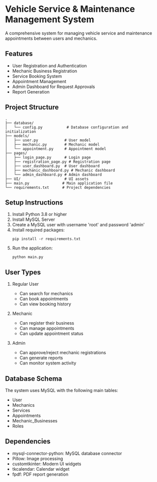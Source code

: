 # Vehicle Service & Maintenance Management System

A comprehensive system for managing vehicle service and maintenance appointments between users and mechanics.

## Features

- User Registration and Authentication
- Mechanic Business Registration
- Service Booking System
- Appointment Management
- Admin Dashboard for Request Approvals
- Report Generation

## Project Structure

```
.
├── database/
│   └── config.py           # Database configuration and initialization
├── models/
│   ├── user.py            # User model
│   ├── mechanic.py        # Mechanic model
│   └── appointment.py     # Appointment model
├── pages/
│   ├── login_page.py      # Login page
│   ├── registration_page.py # Registration page
│   ├── user_dashboard.py  # User dashboard
│   ├── mechanic_dashboard.py # Mechanic dashboard
│   └── admin_dashboard.py # Admin dashboard
├── UI/                    # UI assets
├── main.py               # Main application file
└── requirements.txt      # Project dependencies
```

## Setup Instructions

1. Install Python 3.8 or higher
2. Install MySQL Server
3. Create a MySQL user with username 'root' and password 'admin'
4. Install required packages:
   ```
   pip install -r requirements.txt
   ```
5. Run the application:
   ```
   python main.py
   ```

## User Types

1. Regular User
   - Can search for mechanics
   - Can book appointments
   - Can view booking history

2. Mechanic
   - Can register their business
   - Can manage appointments
   - Can update appointment status

3. Admin
   - Can approve/reject mechanic registrations
   - Can generate reports
   - Can monitor system activity

## Database Schema

The system uses MySQL with the following main tables:
- User
- Mechanics
- Services
- Appointments
- Mechanic_Businesses
- Roles

## Dependencies

- mysql-connector-python: MySQL database connector
- Pillow: Image processing
- customtkinter: Modern UI widgets
- tkcalendar: Calendar widget
- fpdf: PDF report generation 